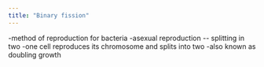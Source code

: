 ```yaml
---
title: "Binary fission"
---
```

-method of reproduction for bacteria
-asexual reproduction -- splitting in two
-one cell reproduces its chromosome and splits into two
-also known as doubling growth

